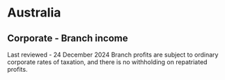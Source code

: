 # Australia
## Corporate - Branch income
Last reviewed - 24 December 2024
Branch profits are subject to ordinary corporate rates of taxation, and there is no withholding on repatriated profits.
